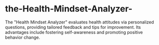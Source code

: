 
# the-Health-Mindset-Analyzer-
The "Health Mindset Analyzer" evaluates health attitudes via personalized questions, providing tailored feedback and tips for improvement. Its advantages include fostering self-awareness and promoting positive behavior change.

